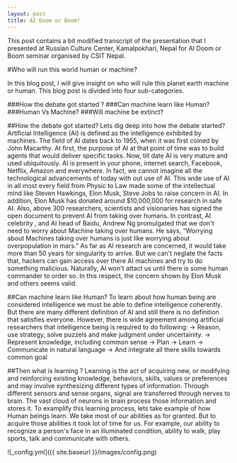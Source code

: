 ```yaml
---
layout: post
title: AI Doom or Boom!
---
```


This post contains a bit modified transcript of the presentation that I presented at Russian Culture Center, Kamalpokhari, Nepal for AI Doom or Boom seminar organised by CSIT Nepal.

#Who will run this world human or machine?

In this blog post, I will give insight on who will rule this planet earth machine or human. This blog post is divided into four sub-categories.

###How the debate got started ?
###Can machine learn like Human?
###Human Vs Machine?
###Will machine be extinct?

##How the debate got started?
Lets dig deep into how the debate started? Artificial Intelligence (AI) is defined as the intelligence exhibited by machines. The field of AI dates back to 1955, when it was first coined by John Macarthy. At first, the purpose of AI at that point of time was to build agents that would deliver specific tasks. Now, till date AI is very mature and used ubiquitously. AI is present in your phone, internet search, Facebook, Netflix, Amazon and everywhere. In fact, we cannot imagine all the technological advancements of today with out use of AI. This wide use of AI in all most every field from Physic to Law made some of the intellectual mind like Steven Hawkings, Elon Musk, Steve Jobs to raise concern  in AI. In addition, Elon Musk has donated around $10,000,000 for research in safe AI. Also, above 300 researchers, scientists and visionaries has signed the open document to prevent AI from taking over humans. In contrast, AI celebrity , and AI head of Baidu, Andrew Ng promulgated that we don't need to worry about Machine taking over humans. He says, “Worrying about Machines taking over humans is just like worrying about overpopulation in mars.” As far as AI research are concerned, it would take more than 50 years for singularity to arrive. But we can't neglate  the facts that, hackers can gain access over there AI machines and try to do something malicious. Naturally, AI won't attact us until there is some human commander to order so. In this respect, the concern shown by Elon Musk and others seems valid.

##Can machine learn like Human?
To learn about how human being are considered intelligence we must be able to define intelligence coherently. But there are many different definition of AI and still there is no definition that satisfies everyone. However, there is wide agreement among artificial researchers that intelligence being is required to do following:
→ Reason, use strategy, solve puzzels and make judgment under uncertainity.
→ Represent knowledge, including common sense
→ Plan
→ Learn
→ Communicate in natural language
→ And integrate all there skills towards common goal

##Then what is learning ?
Learning is the act of acquiring new, or modifying and reinforcing existing knowledge, behaviors, skills, values or preferences and may involve synthesizing different types of information. Through different sensors and sense organs, signal are transferred through nerves to brain. The vast cloud of neurons in brain process  those information and stores it. To examplify this learning process, lets take example of how Human beings learn.
We take most of our abilities as for granted. But to acquire those abilities it took lot of time for us. For example, our ability to recognize a person's face in an illuminated condition, ability to walk, play sports, talk and communicate with others.

![_config.yml]({{ site.baseurl }}/images/config.png)
